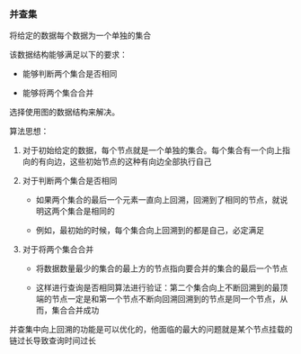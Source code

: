 ### 并查集
将给定的数据每个数据为一个单独的集合

该数据结构能够满足以下的要求：

- 能够判断两个集合是否相同

- 能够将两个集合合并

选择使用图的数据结构来解决。

算法思想：

1. 对于初始给定的数据，每个节点就是一个单独的集合。每个集合有一个向上指向的有向边，这些初始节点的这种有向边全部执行自己

2. 对于判断两个集合是否相同

    - 如果两个集合的最后一个元素一直向上回溯，回溯到了相同的节点，就说明这两个集合是相同的
    
    - 例如，最初始的时候，每个集合向上回溯到的都是自己，必定满足
    
3. 对于将两个集合合并

    - 将数据数量最少的集合的最上方的节点指向要合并的集合的最后一个节点
    
    - 这样进行查询是否相同算法进行验证：第二个集合向上不断回溯到的最顶端的节点一定是和第一个节点不断向回溯回溯到的节点是同一个节点，从而，集合合并成功
    
    
并查集中向上回溯的功能是可以优化的，他面临的最大的问题就是某个节点挂载的链过长导致查询时间过长